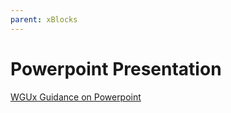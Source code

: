 ```yaml
---
parent: xBlocks
---
```


# Powerpoint Presentation
[WGUx Guidance on Powerpoint](https://westerngovernorsuniversity.sharepoint.com/sites/WGUx2/SitePages/Multimedia-(Revised).aspx#powerpoint-slides)